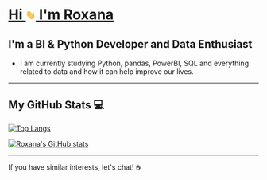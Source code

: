 # [Hi <img src="https://raw.githubusercontent.com/ABSphreak/ABSphreak/master/gifs/Hi.gif" width="20px"> I'm Roxana][website]

## I'm a BI & Python Developer and Data Enthusiast

- I am currently studying Python, pandas, PowerBI, SQL and everything related to data and how it can help improve our lives.

---

## My GitHub Stats 💻

[![Top Langs](https://github-readme-stats.vercel.app/api/top-langs/?username=roxsara&hide=less&theme=dracula)](https://github.com/anuraghazra/github-readme-stats)

[![Roxana's GitHub stats](https://github-readme-stats.vercel.app/api?username=roxsara&theme=dracula)](https://github.com/anuraghazra/github-readme-stats)


[linkedin]: https://www.linkedin.com/in/roxsara/
[website]: https://roxsara.github.io/

---

If you have similar interests, let's chat! ☕ 
